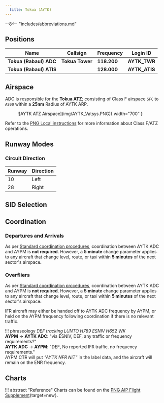 ```yaml
---
  title: Tokua (AYTK)
---
```


--8<-- "includes/abbreviations.md"

## Positions

| Name                    | Callsign         | Frequency | Login ID    |
| ----------------------- | --------- | ---------------- | --------- |
| **Tokua (Rabaul) ADC**	| **Tokua Tower** | **118.200** | **AYTK_TWR** | 
| **Tokua (Rabaul) ATIS**	| | 	**128.000** | **AYTK_ATIS**	 | 

## Airspace
ADC is responsible for the **Tokua ATZ**; consisting of Class F airspace `SFC` to `A200` within a **25nm** Radius of AYTK ARP.

<figure markdown>
![AYTK ATZ Airspace](img/AYTK_Vatsys.PNG){ width="700" }
</figure>

Refer to the [PNG Local instructions](../) for more information about Class F/ATZ operations.



<!---
## Maneuvering Area
### Responsibility
### Standard Taxi Routes
### Taxiway Restrictions

## Separation
### Responsibility
## Lateral Separation Points

## Local Procedures

## VFR operations

## Helicopter operations
--->
## Runway Modes
### Circuit Direction
| Runway | Direction |
| ------ | ----------|
| 10     | Left      |
| 28     | Right     |

## SID Selection

<!---## ATIS
--->

## Coordination
### Departures and Arrivals
As per [Standard coordination procedures](../../controller-skills/coordination/#octa-coordination), coordination between AYTK ADC and AYPM is **not required**. However, a **5 minute** change parameter applies to any aircraft that change level, route, or taxi within **5 minutes** of the next sector's airspace.

### Overfliers
As per [Standard coordination procedures](../../controller-skills/coordination/#octa-coordination), coordination between AYTK ADC and AYPM is **not required**. However, a **5 minute** change parameter applies to any aircraft that change level, route, or taxi within **5 minutes** of the next sector's airspace.

IFR aircraft may either be handed off to AYTK ADC frequency by AYPM, or held on the AYPM frequency following coordination if there is no relevant traffic.

!!! phraseology
    *DEF tracking LUNTO H789 ESNIV H652 WK*  
    <span class="hotline">**AYPM** -> **AYTK ADC**</span>: "via ESNIV, DEF, any traffic or frequency requirements?"  
    <span class="hotline">**AYTK ADC** -> **AYPM**</span>: "DEF, No reported IFR traffic, no frequency requirements."  
    AYPM CTR will put *"AYTK NFR NIT"* in the label data, and the aircraft will remain on the ENR frequency.

## Charts
!!! abstract "Reference"
    Charts can be found on the [PNG AIP Flight Supplement](https://www.niuskypacific.com.pg/aip-flight-supplements/){target=new}.
